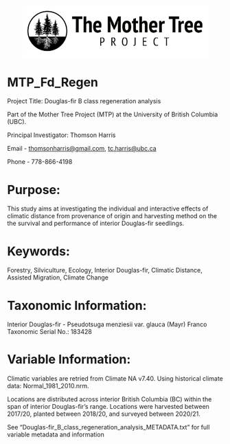 
<!-- README.md is generated from README.Rmd. Please edit that file -->

<img src="man/figures/mt-logo-workmark.png" width="433px" style="display: block; margin: auto;" />

# MTP_Fd_Regen

<!-- badges: start -->
<!-- badges: end -->

Project Title: Douglas-fir B class regeneration analysis

Part of the Mother Tree Project (MTP) at the University of British
Columbia (UBC).

Principal Investigator: Thomson Harris

Email - <thomsonharris@gmail.com>, <tc.harris@ubc.ca>

Phone - 778-866-4198

# Purpose:

This study aims at investigating the individual and interactive effects
of climatic distance from provenance of origin and harvesting method on
the the survival and performance of interior Douglas-fir seedlings.

# Keywords:

Forestry, Silviculture, Ecology, Interior Douglas-fir, Climatic
Distance, Assisted Migration, Climate Change

# Taxonomic Information:

Interior Douglas-fir - Pseudotsuga menziesii var. glauca (Mayr) Franco
Taxonomic Serial No.: 183428

# Variable Information:

Climatic variables are retried from Climate NA v7.40. Using historical
climate data: Normal_1981_2010.nrm.

Locations are distributed across interior British Columbia (BC) within
the span of interior Douglas-fir’s range. Locations were harvested
between 2017/20, planted between 2018/20, and surveyed between 2020/21.

See “Douglas-fir_B_class_regeneration_analysis_METADATA.txt” for full
variable metadata and information
